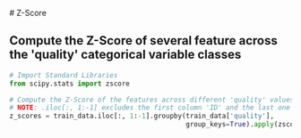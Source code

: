 # Z-Score
## Compute the Z-Score of several feature across the 'quality' categorical variable classes
``` python
# Import Standard Libraries
from scipy.stats import zscore

# Compute the Z-Score of the features across different 'quality' values
# NOTE: .iloc[:, 1:-1] excludes the first column 'ID' and the last one 'quality'
z_scores = train_data.iloc[:, 1:-1].groupby(train_data['quality'], 
                                            group_keys=True).apply(zscore)
```
